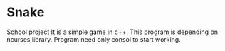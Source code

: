 # Snake
School project
It is a simple game in c++. This program is depending on ncurses library. Program need only consol to start working.
